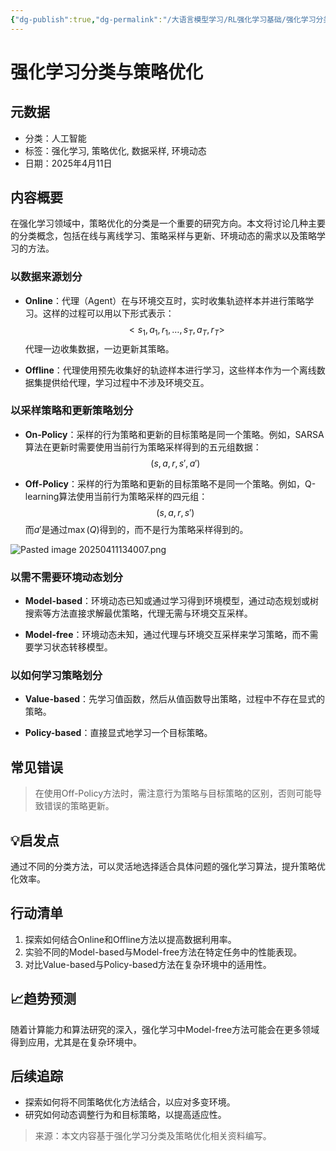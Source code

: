 ```yaml
---
{"dg-publish":true,"dg-permalink":"/大语言模型学习/RL强化学习基础/强化学习分类","dg-home":false,"dg-description":"在此输入笔记的描述","dg-hide":false,"dg-hide-title":false,"dg-show-backlinks":true,"dg-show-local-graph":true,"dg-show-inline-title":true,"dg-pinned":false,"dg-passphrase":"在此输入访问密码","dg-enable-mathjax":false,"dg-enable-mermaid":false,"dg-enable-uml":false,"dg-note-icon":0,"dg-enable-dataview":false,"tags":["NLP"],"permalink":"/大语言模型学习/RL强化学习基础/强化学习分类/","dgShowBacklinks":true,"dgShowLocalGraph":true,"dgShowInlineTitle":true,"dgPassFrontmatter":true,"noteIcon":0,"created":"2025-04-11T13:39:34.000+08:00","updated":"2025-04-13T13:06:02.000+08:00"}
---
```




# 强化学习分类与策略优化

## 元数据
- 分类：人工智能
- 标签：强化学习, 策略优化, 数据采样, 环境动态
- 日期：2025年4月11日


## 内容概要
在强化学习领域中，策略优化的分类是一个重要的研究方向。本文将讨论几种主要的分类概念，包括在线与离线学习、策略采样与更新、环境动态的需求以及策略学习的方法。

### 以数据来源划分
- **Online**：代理（Agent）在与环境交互时，实时收集轨迹样本并进行策略学习。这样的过程可以用以下形式表示：
  $$
  <s_1, a_1, r_1, \ldots, s_T, a_T, r_T>
  $$
  代理一边收集数据，一边更新其策略。
  
- **Offline**：代理使用预先收集好的轨迹样本进行学习，这些样本作为一个离线数据集提供给代理，学习过程中不涉及环境交互。


### 以采样策略和更新策略划分
- **On-Policy**：采样的行为策略和更新的目标策略是同一个策略。例如，SARSA算法在更新时需要使用当前行为策略采样得到的五元组数据：
  $$
  (s, a, r, s', a')
  $$

- **Off-Policy**：采样的行为策略和更新的目标策略不是同一个策略。例如，Q-learning算法使用当前行为策略采样的四元组：
  $$
  (s, a, r, s')
  $$
  而$a'$是通过$\max(Q)$得到的，而不是行为策略采样得到的。

![Pasted image 20250411134007.png](/img/user/%E9%99%84%E4%BB%B6/Pasted%20image%2020250411134007.png)


### 以需不需要环境动态划分
- **Model-based**：环境动态已知或通过学习得到环境模型，通过动态规划或树搜索等方法直接求解最优策略，代理无需与环境交互采样。

- **Model-free**：环境动态未知，通过代理与环境交互采样来学习策略，而不需要学习状态转移模型。


### 以如何学习策略划分
- **Value-based**：先学习值函数，然后从值函数导出策略，过程中不存在显式的策略。

- **Policy-based**：直接显式地学习一个目标策略。


## 常见错误
> 在使用Off-Policy方法时，需注意行为策略与目标策略的区别，否则可能导致错误的策略更新。


## 💡启发点
通过不同的分类方法，可以灵活地选择适合具体问题的强化学习算法，提升策略优化效率。


## 行动清单
1. 探索如何结合Online和Offline方法以提高数据利用率。
2. 实验不同的Model-based与Model-free方法在特定任务中的性能表现。
3. 对比Value-based与Policy-based方法在复杂环境中的适用性。


## 📈趋势预测
随着计算能力和算法研究的深入，强化学习中Model-free方法可能会在更多领域得到应用，尤其是在复杂环境中。


## 后续追踪
- 探索如何将不同策略优化方法结合，以应对多变环境。
- 研究如何动态调整行为和目标策略，以提高适应性。

> 来源：本文内容基于强化学习分类及策略优化相关资料编写。
